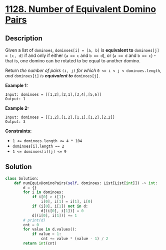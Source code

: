 # [1128. Number of Equivalent Domino Pairs](https://leetcode.com/problems/number-of-equivalent-domino-pairs/description/?envType=daily-question&envId=2025-05-04)

## Description

Given a list of `dominoes`, `dominoes[i] = [a, b]` is **equivalent to** `dominoes[j] = [c, d]` if and only if either (`a == c` and `b == d`), or (`a == d` and `b == c`) - that is, one domino can be rotated to be equal to another domino.

Return *the number of pairs* `(i, j)` *for which* `0 <= i < j < dominoes.length`*, and* `dominoes[i]` *is **equivalent to*** `dominoes[j]`.

**Example 1:**

```
Input: dominoes = [[1,2],[2,1],[3,4],[5,6]]
Output: 1

```

**Example 2:**

```
Input: dominoes = [[1,2],[1,2],[1,1],[1,2],[2,2]]
Output: 3

```

**Constraints:**

- `1 <= dominoes.length <= 4 * 104`
- `dominoes[i].length == 2`
- `1 <= dominoes[i][j] <= 9`

## Solution

```python
class Solution:
    def numEquivDominoPairs(self, dominoes: List[List[int]]) -> int:
        d = {}
        for i in dominoes:
            if i[0] > i[1]:
                i[0], i[1] = i[1], i[0]
            if (i[0], i[1]) not in d:
                d[(i[0], i[1])] = 0
            d[(i[0], i[1])] += 1
        # print(d)
        cnt = 0
        for value in d.values():
            if value > 1:
                cnt += value * (value - 1) / 2
        return int(cnt)
```
